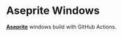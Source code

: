 # Aseprite Windows
[**Aseprite**](https://github.com/aseprite/aseprite) windows build with GitHub Actions.
